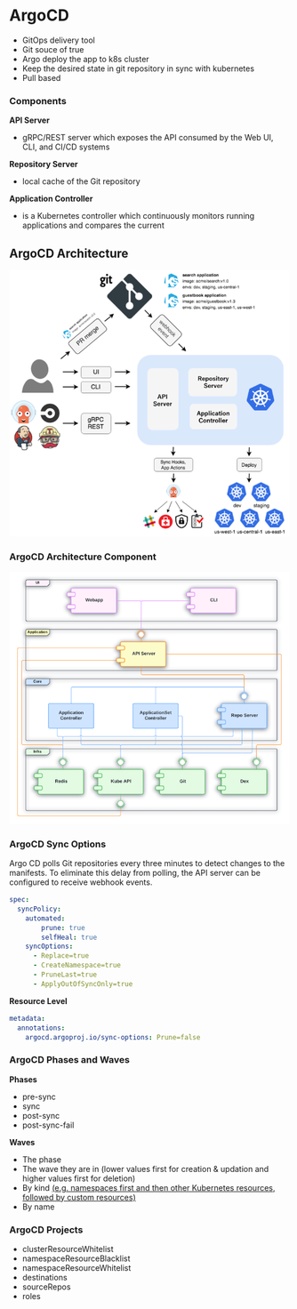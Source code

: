 # ArgoCD

- GitOps delivery tool
- Git souce of true
- Argo deploy the app to k8s cluster
- Keep the desired state in git repository in sync with kubernetes
- Pull based

### Components

__API Server__
- gRPC/REST server which exposes the API consumed by the Web UI, CLI, and CI/CD systems

__Repository Server__
- local cache of the Git repository

__Application Controller__
- is a Kubernetes controller which continuously monitors running applications and compares the current

## ArgoCD Architecture
![ArgoCD Architecture](images/argocd-architecture.png)

### ArgoCD Architecture Component
![ArgoCD Architecture Component](images/argocd-architecture-component.png)

### ArgoCD Sync Options

Argo CD polls Git repositories every three minutes to detect changes to the manifests. 
To eliminate this delay from polling, the API server can be configured to receive webhook events.

``` yml
spec:
  syncPolicy:
    automated:
        prune: true
        selfHeal: true
    syncOptions:
      - Replace=true
      - CreateNamespace=true
      - PruneLast=true
      - ApplyOutOfSyncOnly=true
```

**Resource Level**
```yml
metadata:
  annotations:
    argocd.argoproj.io/sync-options: Prune=false
```

### ArgoCD Phases and Waves 

**Phases**
- pre-sync
- sync
- post-sync
- post-sync-fail

**Waves**

- The phase
- The wave they are in (lower values first for creation & updation and higher values first for deletion)
- By kind [(e.g. namespaces first and then other Kubernetes resources, followed by custom resources)](https://github.com/argoproj/gitops-engine/blob/bc9ce5764fa306f58cf59199a94f6c968c775a2d/pkg/sync/sync_tasks.go#L27-L66)
- By name 



### ArgoCD Projects

- clusterResourceWhitelist
- namespaceResourceBlacklist
- namespaceResourceWhitelist
- destinations
- sourceRepos
- roles